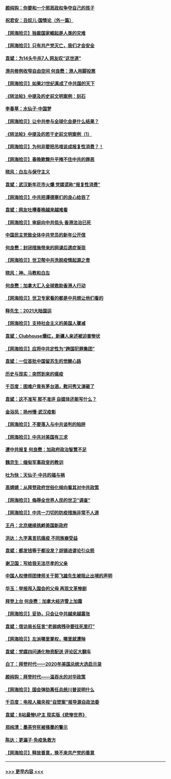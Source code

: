 #### [颜纯钩：你要和一个邪恶政权争夺自己的孩子](../pages/nsc993/n12764299.md?t=02202302) 
#### [祝君安：丑奴儿‧国情论（外一篇）](../pages/nsc993/n12764204.md?t=02202302) 
#### [【网海拾贝】独裁国家崛起是人类的灾难](../pages/nsc993/n12764177.md?t=02202302) 
#### [【网海拾贝】只有共产党灭亡，我们才会安全](../pages/nsc993/n12762110.md?t=02202302) 
#### [袁斌：为14头牛杀7人 网友叹“这世道”](../pages/nsc993/n12762059.md?t=02202302) 
#### [港共修例收窄自由空间 何良懋：港人用脚投票](../pages/nsc993/n12760734.md?t=02202302) 
#### [【网海拾贝】如果21世纪真成了中共国的天下](../pages/nsc993/n12759741.md?t=02202302) 
#### [《转法轮》中提及的史前文明案例：刻石](../pages/nsc993/n12758577.md?t=02202302) 
#### [李春草：水仙子‧中国梦](../pages/nsc993/n12757686.md?t=02202302) 
#### [【网海拾贝】让中共参与全球化会是什么结果？](../pages/nsc993/n12757585.md?t=02202302) 
#### [《转法轮》中提及的若干史前文明案例（1）](../pages/nsc993/n12756200.md?t=02202302) 
#### [【网海拾贝】为何非要把吊唁说成报复性消费？！](../pages/nsc993/n12753738.md?t=02202302) 
#### [【网海拾贝】春晚歌舞升平掩不住中共的罪恶](../pages/nsc993/n12752025.md?t=02202302) 
#### [晓风：白左与保守主义](../pages/nsc993/n12752016.md?t=02202302) 
#### [袁斌：武汉新年花市火爆 党媒谎称“报复性消费”](../pages/nsc993/n12751938.md?t=02202302) 
#### [【网海拾贝】中共把谭德塞们的良心给吞了](../pages/nsc993/n12750636.md?t=02202302) 
#### [袁斌：网友吐槽春晚越来越难看](../pages/nsc993/n12750619.md?t=02202302) 
#### [【网海拾贝】审庭向中共低头 香港法治已死](../pages/nsc993/n12748910.md?t=02202302) 
#### [中国民主党致全体中共党员的新年公开信](../pages/nsc993/n12747581.md?t=02202302) 
#### [何良懋：封闭措施带来的网课后遗症渐现](../pages/nsc993/n12747478.md?t=02202302) 
#### [【网海拾贝】世卫帮中共洗脱疫情起源之责](../pages/nsc993/n12746838.md?t=02202302) 
#### [晓风：神、马教和白左](../pages/nsc993/n12746828.md?t=02202302) 
#### [何良懋：加拿大汇入全球救助香港人行动](../pages/nsc993/n12746719.md?t=02202302) 
#### [【网海拾贝】世卫专家看的都是中共想让他们看的](../pages/nsc993/n12744865.md?t=02202302) 
#### [释先生：2021大陆国运](../pages/nsc993/n12744813.md?t=02202302) 
#### [【网海拾贝】支持社会主义的美国人骤减](../pages/nsc993/n12742476.md?t=02202302) 
#### [袁斌：Clubhouse爆红，新疆人亲述被迫害惨状](../pages/nsc993/n12742407.md?t=02202302) 
#### [【网海拾贝】应将中共定性为“跨国犯罪集团”](../pages/nsc993/n12740430.md?t=02202302) 
#### [袁斌：一位首批中国留苏生的觉醒心路](../pages/nsc993/n12740396.md?t=02202302) 
#### [历史与现实：突然到来的瘟疫](../pages/nsc993/n12738507.md?t=02202302) 
#### [千百度：困难户竟有茅台酒，慰问秀又演砸了](../pages/nsc993/n12738362.md?t=02202302) 
#### [袁斌：这不准写 那不准评 自媒体还能写什么？](../pages/nsc993/n12737833.md?t=02202302) 
#### [金浴凤：扬州慢‧武汉疫影](../pages/nsc993/n12737248.md?t=02202302) 
#### [【网海拾贝】不要落入与中共谈判的陷阱](../pages/nsc993/n12735229.md?t=02202302) 
#### [【网海拾贝】中共对美国有三求](../pages/nsc993/n12735197.md?t=02202302) 
#### [遭中共报复 何良懋：加政府政治智慧不足](../pages/nsc993/n12734323.md?t=02202302) 
#### [魏京生：缅甸军事政变的教训](../pages/nsc993/n12732470.md?t=02202302) 
#### [吐为快：天仙子·中共的福与祸](../pages/nsc993/n12732165.md?t=02202302) 
#### [高婧婧：从拜登政府世俗化倾向看其对中共政策](../pages/nsc993/n12730028.md?t=02202302) 
#### [【网海拾贝】侮辱全世界人民的世卫“调查”](../pages/nsc993/n12727884.md?t=02202302) 
#### [【网海拾贝】中共一刀切的防疫措施非常不人道](../pages/nsc993/n12724879.md?t=02202302) 
#### [王丹：北京继续挑衅美国新政府](../pages/nsc993/n12722456.md?t=02202302) 
#### [洪达：九字真言抗瘟疫 不同族裔受益](../pages/nsc993/n12722448.md?t=02202302) 
#### [袁斌：都发钱等于都没发？胡锡进谬论引众怒](../pages/nsc993/n12722393.md?t=02202302) 
#### [谢卫国：写给我无法尽孝的父亲](../pages/nsc993/n12720325.md?t=02202302) 
#### [中国人权律师团律师关于郭飞雄先生被阻止出境的声明](../pages/nsc993/n12720203.md?t=02202302) 
#### [华玉：举报闯入国会的父母 再现文革惨剧](../pages/nsc993/n12719070.md?t=02202302) 
#### [拜登上台 何良懋：加拿大经济雪上加霜](../pages/nsc993/n12718943.md?t=02202302) 
#### [【网海拾贝】妥协，只会让中共越来越嚣张](../pages/nsc993/n12717392.md?t=02202302) 
#### [袁斌：信访局长狂言“老弱病残孕要往死里打”](../pages/nsc993/n12717343.md?t=02202302) 
#### [【网海拾贝】左派哪里掌权，哪里就遭殃](../pages/nsc993/n12715009.md?t=02202302) 
#### [袁斌：党媒四问通化物资配送 评论区大翻车](../pages/nsc993/n12714950.md?t=02202302) 
#### [白丁：拜登时代——2020年美国总统大选启示录](../pages/nsc993/n12714920.md?t=02202302) 
#### [颜纯钩：拜登时代——温吞水的对华政策](../pages/nsc993/n12713245.md?t=02202302) 
#### [【网海拾贝】国会弹劾离任总统川普说明什么](../pages/nsc993/n12712816.md?t=02202302) 
#### [千百度：电视人揭央视“自焚案”报导源自政法委](../pages/nsc993/n12709760.md?t=02202302) 
#### [袁斌：B站最惨UP主 现实版《悲惨世界》](../pages/nsc993/n12709686.md?t=02202302) 
#### [郑纯清：墨茶穷死被搽墨的警示](../pages/nsc993/n12709262.md?t=02202302) 
#### [陈达：更漏子·免疫急救方](../pages/nsc993/n12709244.md?t=02202302) 
#### [【网海拾贝】释放善意，换不来共产党的善意](../pages/nsc993/n12708361.md?t=02202302) 

----
#### [ >>> 更早内容 <<< ](../indexes/nsc993-earlier.md)
